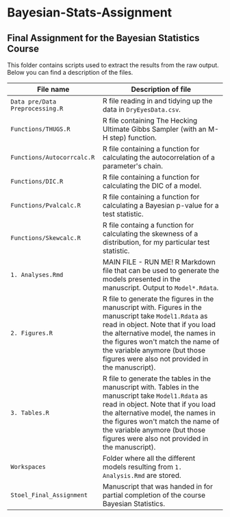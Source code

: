 # Bayesian-Stats-Assignment
## Final Assignment for the Bayesian Statistics Course

This folder contains scripts used to extract the results from the raw output. Below you can find a description of the files.

| File name                         | Description of file  |
|-----------------------------------|----------------------|
| `Data pre/Data Preprocessing.R`   | R file reading in and tidying up the data in `DryEyesData.csv`. |
| `Functions/THUGS.R`               | R file containing The Hecking Ultimate Gibbs Sampler (with an M-H step) function. |
| `Functions/Autocorrcalc.R`        | R file containing a function for calculating the autocorrelation of a parameter's chain. |
| `Functions/DIC.R`                 | R file containing a function for calculating the DIC of a model. |
| `Functions/Pvalcalc.R`            | R file containing a function for calculating a Bayesian p-value for a test statistic. |
| `Functions/Skewcalc.R`            | R file containg a function for calculating the skewness of a distribution, for my particular test statistic. |
| `1. Analyses.Rmd`                 | MAIN FILE - RUN ME! R Markdown file that can be used to generate the models presented in the manuscript. Output to `Model*.Rdata`. | 
| `2. Figures.R`                    | R file to generate the figures in the manuscript with. Figures in the manuscript take `Model1.Rdata` as read in object. Note that if you load the alternative model, the names in the figures won't match the name of the variable anymore (but those figures were also not provided in the manuscript). |
| `3. Tables.R`                     | R file to generate the tables in the manuscript with. Tables in the manuscript take `Model1.Rdata` as read in object. Note that if you load the alternative model, the names in the figures won't match the name of the variable anymore (but those figures were also not provided in the manuscript). |
| `Workspaces`                      | Folder where all the different models resulting from `1. Analysis.Rmd` are stored. |
| `Stoel_Final_Assignment`          | Manuscript that was handed in for partial completion of the course Bayesian Statistics. |


